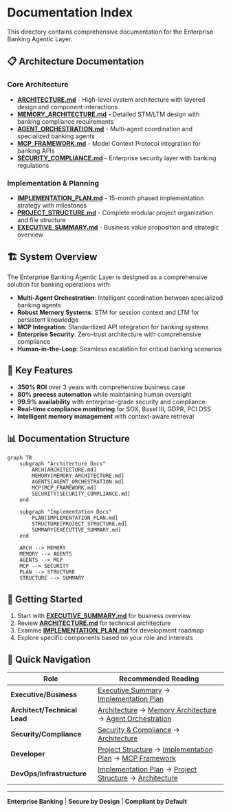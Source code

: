# Documentation Index

This directory contains comprehensive documentation for the Enterprise Banking Agentic Layer.

## 📋 Architecture Documentation

### Core Architecture
- [**ARCHITECTURE.md**](ARCHITECTURE.md) - High-level system architecture with layered design and component interactions
- [**MEMORY_ARCHITECTURE.md**](MEMORY_ARCHITECTURE.md) - Detailed STM/LTM design with banking compliance requirements
- [**AGENT_ORCHESTRATION.md**](AGENT_ORCHESTRATION.md) - Multi-agent coordination and specialized banking agents
- [**MCP_FRAMEWORK.md**](MCP_FRAMEWORK.md) - Model Context Protocol integration for banking APIs
- [**SECURITY_COMPLIANCE.md**](SECURITY_COMPLIANCE.md) - Enterprise security layer with banking regulations

### Implementation & Planning
- [**IMPLEMENTATION_PLAN.md**](IMPLEMENTATION_PLAN.md) - 15-month phased implementation strategy with milestones
- [**PROJECT_STRUCTURE.md**](PROJECT_STRUCTURE.md) - Complete modular project organization and file structure
- [**EXECUTIVE_SUMMARY.md**](EXECUTIVE_SUMMARY.md) - Business value proposition and strategic overview

## 🏗️ System Overview

The Enterprise Banking Agentic Layer is designed as a comprehensive solution for banking operations with:

- **Multi-Agent Orchestration**: Intelligent coordination between specialized banking agents
- **Robust Memory Systems**: STM for session context and LTM for persistent knowledge
- **MCP Integration**: Standardized API integration for banking systems
- **Enterprise Security**: Zero-trust architecture with comprehensive compliance
- **Human-in-the-Loop**: Seamless escalation for critical banking scenarios

## 🎯 Key Features

- **350% ROI** over 3 years with comprehensive business case
- **80% process automation** while maintaining human oversight
- **99.9% availability** with enterprise-grade security and compliance
- **Real-time compliance monitoring** for SOX, Basel III, GDPR, PCI DSS
- **Intelligent memory management** with context-aware retrieval

## 📊 Documentation Structure

```mermaid
graph TB
    subgraph "Architecture Docs"
        ARCH[ARCHITECTURE.md]
        MEMORY[MEMORY_ARCHITECTURE.md]
        AGENTS[AGENT_ORCHESTRATION.md]
        MCP[MCP_FRAMEWORK.md]
        SECURITY[SECURITY_COMPLIANCE.md]
    end

    subgraph "Implementation Docs"
        PLAN[IMPLEMENTATION_PLAN.md]
        STRUCTURE[PROJECT_STRUCTURE.md]
        SUMMARY[EXECUTIVE_SUMMARY.md]
    end

    ARCH --> MEMORY
    MEMORY --> AGENTS
    AGENTS --> MCP
    MCP --> SECURITY
    PLAN --> STRUCTURE
    STRUCTURE --> SUMMARY
```

## 🚀 Getting Started

1. Start with [**EXECUTIVE_SUMMARY.md**](EXECUTIVE_SUMMARY.md) for business overview
2. Review [**ARCHITECTURE.md**](ARCHITECTURE.md) for technical architecture
3. Examine [**IMPLEMENTATION_PLAN.md**](IMPLEMENTATION_PLAN.md) for development roadmap
4. Explore specific components based on your role and interests

## 🔗 Quick Navigation

| Role | Recommended Reading |
|------|-------------------|
| **Executive/Business** | [Executive Summary](EXECUTIVE_SUMMARY.md) → [Implementation Plan](IMPLEMENTATION_PLAN.md) |
| **Architect/Technical Lead** | [Architecture](ARCHITECTURE.md) → [Memory Architecture](MEMORY_ARCHITECTURE.md) → [Agent Orchestration](AGENT_ORCHESTRATION.md) |
| **Security/Compliance** | [Security & Compliance](SECURITY_COMPLIANCE.md) → [Architecture](ARCHITECTURE.md) |
| **Developer** | [Project Structure](PROJECT_STRUCTURE.md) → [Implementation Plan](IMPLEMENTATION_PLAN.md) → [MCP Framework](MCP_FRAMEWORK.md) |
| **DevOps/Infrastructure** | [Implementation Plan](IMPLEMENTATION_PLAN.md) → [Project Structure](PROJECT_STRUCTURE.md) → [Architecture](ARCHITECTURE.md) |

---

**Enterprise Banking** | **Secure by Design** | **Compliant by Default**
